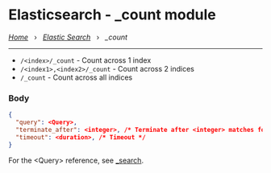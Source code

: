 # Elasticsearch - _count module

*[Home](../README.md)* &nbsp; › &nbsp; 
*[Elastic Search](./elasticsearch.md)* &nbsp; › &nbsp; 
*_count*

---

- `/<index>/_count` - Count across 1 index
- `/<index1>,<index2>/_count` - Count across 2 indices
- `/_count` - Count across all indices

### Body

```json
{
  "query": <Query>,
  "terminate_after": <integer>, /* Terminate after <integer> matches found */
  "timeout": <duration>, /* Timeout */
}
```
For the &lt;Query&gt; reference, see [_search](./_search.md).
